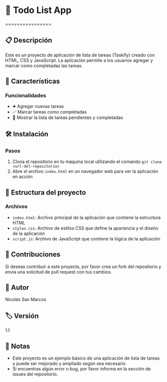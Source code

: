 # 📝 Todo List App

================

## 📋 Descripción

Este es un proyecto de aplicación de lista de tareas (Taskify) creado con HTML, CSS y JavaScript. La aplicación permite a los usuarios agregar y marcar como completadas las tareas.

## 🌟 Características

### Funcionalidades

- ➕ Agregar nuevas tareas
- ✅ Marcar tareas como completadas
- 📄 Mostrar la lista de tareas pendientes y completadas

## 🛠️ Instalación

### Pasos

1. Clona el repositorio en tu máquina local utilizando el comando `git clone <url-del-repositorio>`
2. Abre el archivo `index.html` en un navegador web para ver la aplicación en acción

## 📂 Estructura del proyecto

### Archivos

- `index.html`: Archivo principal de la aplicación que contiene la estructura HTML
- `styles.css`: Archivo de estilos CSS que define la apariencia y el diseño de la aplicación
- `script.js`: Archivo de JavaScript que contiene la lógica de la aplicación

## 🤝 Contribuciones

Si deseas contribuir a este proyecto, por favor crea un fork del repositorio y envía una solicitud de pull request con tus cambios.

## 👤 Autor

Nicolás San Marcos

## 🏷️ Versión

1.1

## 📝 Notas

- Este proyecto es un ejemplo básico de una aplicación de lista de tareas y puede ser mejorado y ampliado según sea necesario.
- Si encuentras algún error o bug, por favor informa en la sección de issues del repositorio.
